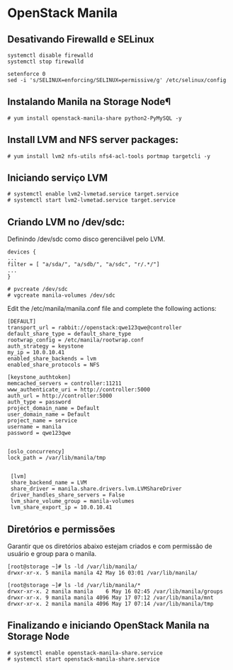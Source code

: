 # OpenStack Manila 

## Desativando Firewalld e SELinux

```
systemctl disable firewalld
systemctl stop firewalld

setenforce 0
sed -i 's/SELINUX=enforcing/SELINUX=permissive/g' /etc/selinux/config
```



## Instalando Manila na Storage Node¶
```
# yum install openstack-manila-share python2-PyMySQL -y
```
## Install LVM and NFS server packages:
```
# yum install lvm2 nfs-utils nfs4-acl-tools portmap targetcli -y
```
## Iniciando serviço LVM
```
# systemctl enable lvm2-lvmetad.service target.service
# systemctl start lvm2-lvmetad.service target.service
```
## Criando LVM no /dev/sdc:

Definindo /dev/sdc como disco gerenciâvel pelo LVM.
```
devices {
...
filter = [ "a/sda/", "a/sdb/", "a/sdc", "r/.*/"]
...
}
```

```SH
# pvcreate /dev/sdc
# vgcreate manila-volumes /dev/sdc
```

Edit the /etc/manila/manila.conf file and complete the following actions:


```
[DEFAULT]
transport_url = rabbit://openstack:qwe123qwe@controller
default_share_type = default_share_type
rootwrap_config = /etc/manila/rootwrap.conf
auth_strategy = keystone
my_ip = 10.0.10.41
enabled_share_backends = lvm
enabled_share_protocols = NFS

[keystone_authtoken]
memcached_servers = controller:11211
www_authenticate_uri = http://controller:5000
auth_url = http://controller:5000
auth_type = password
project_domain_name = Default
user_domain_name = Default
project_name = service
username = manila
password = qwe123qwe


[oslo_concurrency]
lock_path = /var/lib/manila/tmp


 [lvm]
 share_backend_name = LVM
 share_driver = manila.share.drivers.lvm.LVMShareDriver
 driver_handles_share_servers = False
 lvm_share_volume_group = manila-volumes
 lvm_share_export_ip = 10.0.10.41
```

## Diretórios e permissões

Garantir que os diretórios abaixo estejam criados e com permissão de usuário e group para o manila.

```
[root@storage ~]# ls -ld /var/lib/manila/
drwxr-xr-x. 5 manila manila 42 May 16 03:01 /var/lib/manila/

[root@storage ~]# ls -ld /var/lib/manila/*
drwxr-xr-x. 2 manila manila    6 May 16 02:45 /var/lib/manila/groups
drwxr-xr-x. 9 manila manila 4096 May 17 07:12 /var/lib/manila/mnt
drwxr-xr-x. 2 manila manila 4096 May 17 07:14 /var/lib/manila/tmp
```
      
## Finalizando e iniciando OpenStack Manila na Storage Node

```
# systemctl enable openstack-manila-share.service
# systemctl start openstack-manila-share.service
```
